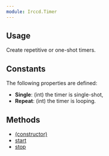 ```yaml
---
module: Irccd.Timer
---
```


## Usage

Create repetitive or one-shot timers.

## Constants

The following properties are defined:

  - **Single**: (int) the timer is single-shot,
  - **Repeat**: (int) the timer is looping.

## Methods

  - [(constructor)](method/constructor.html)
  - [start](method/start.html)
  - [stop](method/stop.html)
